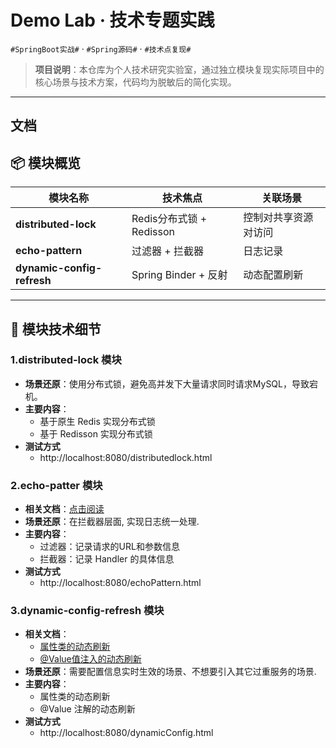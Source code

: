 # Demo Lab · 技术专题实践
`#SpringBoot实战#` · `#Spring源码#` · `#技术点复现#`

> **项目说明**：本仓库为个人技术研究实验室，通过独立模块复现实际项目中的核心场景与技术方案，代码均为脱敏后的简化实现。

---

## 文档


## 📦 模块概览
| 模块名称             | 技术焦点                 | 关联场景       |  
|------------------|----------------------|------------|
| **distributed-lock** | Redis分布式锁 + Redisson | 控制对共享资源对访问 |
| **echo-pattern** | 过滤器 + 拦截器            | 日志记录       |
| **dynamic-config-refresh**  | Spring Binder + 反射   | 动态配置刷新     |

---

## 🎯 模块技术细节

### 1.distributed-lock 模块
- **场景还原**：使用分布式锁，避免高并发下大量请求同时请求MySQL，导致宕机。
- **主要内容**：
  - 基于原生 Redis 实现分布式锁
  - 基于 Redisson 实现分布式锁
- **测试方式**
  - http://localhost:8080/distributedlock.html

### 2.echo-patter 模块
- **相关文档**：[点击阅读](https://hachinekooo.github.io/docs/code/backend/java/echo-pattern-in-request-processing.html)
- **场景还原**：在拦截器层面, 实现日志统一处理.
- **主要内容**：
  - 过滤器：记录请求的URL和参数信息
  - 拦截器：记录 Handler 的具体信息
- **测试方式**
  - http://localhost:8080/echoPattern.html

### 3.dynamic-config-refresh 模块
- **相关文档**：
  - [属性类的动态刷新](https://hachinekooo.github.io/docs/code/backend/java/dynamic-config-configuration.html)
  - [@Value值注入的动态刷新](https://hachinekooo.github.io/docs/code/backend/java/dynamic-config-configuration.html)
- **场景还原**：需要配置信息实时生效的场景、不想要引入其它过重服务的场景.
- **主要内容**：
  - 属性类的动态刷新
  - @Value 注解的动态刷新
- **测试方式**
  - http://localhost:8080/dynamicConfig.html

